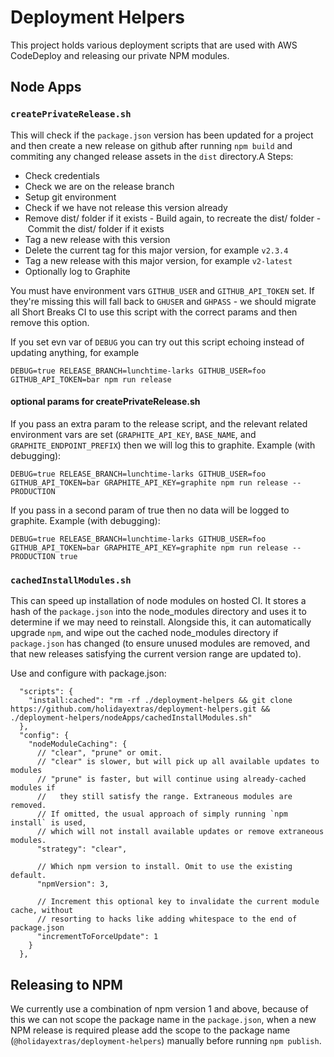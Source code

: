 # Deployment Helpers

This project holds various deployment scripts that are used with AWS CodeDeploy and releasing our private NPM modules.

## Node Apps

### `createPrivateRelease.sh`

This will check if the `package.json` version has been updated for a project and then create a new release on github after running `npm build` and commiting any changed release assets in the `dist` directory.A
Steps:
 - Check credentials
 - Check we are on the release branch
 - Setup git environment
 - Check if we have not release this version already
 - Remove dist/ folder if it exists
 - Build again, to recreate the dist/ folder
 - Commit the dist/ folder if it exists
 - Tag a new release with this version
 - Delete the current tag for this major version, for example `v2.3.4`
 - Tag a new release with this major version, for example `v2-latest`
 - Optionally log to Graphite

You must have environment vars `GITHUB_USER` and `GITHUB_API_TOKEN` set. If they're missing this will fall back to `GHUSER` and `GHPASS` - we should migrate all Short Breaks CI to use this script with the correct params and then remove this option.

If you set evn var of `DEBUG` you can try out this script echoing instead of updating anything, for example
```
DEBUG=true RELEASE_BRANCH=lunchtime-larks GITHUB_USER=foo GITHUB_API_TOKEN=bar npm run release
```

#### optional params for createPrivateRelease.sh

If you pass an extra param to the release script, and the relevant related environment vars are set (`GRAPHITE_API_KEY`, `BASE_NAME`, and `GRAPHITE_ENDPOINT_PREFIX`) then we will log this to graphite. Example (with debugging):
```
DEBUG=true RELEASE_BRANCH=lunchtime-larks GITHUB_USER=foo GITHUB_API_TOKEN=bar GRAPHITE_API_KEY=graphite npm run release -- PRODUCTION
```

If you pass in a second param of true then no data will be logged to graphite. Example (with debugging):
```
DEBUG=true RELEASE_BRANCH=lunchtime-larks GITHUB_USER=foo GITHUB_API_TOKEN=bar GRAPHITE_API_KEY=graphite npm run release -- PRODUCTION true
```

### `cachedInstallModules.sh`

This can speed up installation of node modules on hosted CI. It stores a hash of the `package.json` into the node_modules directory and uses it to determine if we may need to reinstall. Alongside this, it can automatically upgrade `npm`, and wipe out the cached node_modules directory if `package.json` has changed (to ensure unused modules are removed, and that new releases satisfying the current version range are updated to).

Use and configure with package.json:

```
  "scripts": {
    "install:cached": "rm -rf ./deployment-helpers && git clone https://github.com/holidayextras/deployment-helpers.git && ./deployment-helpers/nodeApps/cachedInstallModules.sh"
  },
  "config": {
    "nodeModuleCaching": {
      // "clear", "prune" or omit.
      // "clear" is slower, but will pick up all available updates to modules
      // "prune" is faster, but will continue using already-cached modules if
      //   they still satisfy the range. Extraneous modules are removed.
      // If omitted, the usual approach of simply running `npm install` is used,
      // which will not install available updates or remove extraneous modules.
      "strategy": "clear",

      // Which npm version to install. Omit to use the existing default.
      "npmVersion": 3,

      // Increment this optional key to invalidate the current module cache, without
      // resorting to hacks like adding whitespace to the end of package.json
      "incrementToForceUpdate": 1
    }
  },
```

## Releasing to NPM

We currently use a combination of npm version 1 and above, because of this we can not scope the package name in the `package.json`, when a new NPM release is required please add the scope to the package name (`@holidayextras/deployment-helpers`) manually before running `npm publish`.

